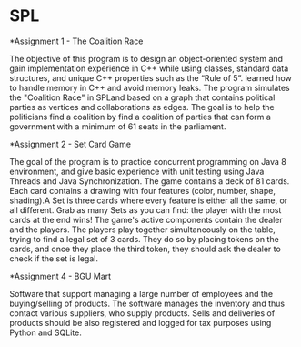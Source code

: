 # SPL
*Assignment 1 - The Coalition Race

The objective of this program is to design an object-oriented system and gain implementation experience in C++ while using classes, standard data structures, and unique C++ properties such as the “Rule of 5”. learned how to handle memory in C++ and avoid memory leaks.
The program simulates the "Coalition Race" in SPLand based on a graph that contains political parties as vertices and collaborations as edges. The goal is to help the politicians find a coalition by find a coalition of parties that can form a government with a minimum of 61 seats in the parliament. 


*Assignment 2 - Set Card Game

The goal of the program is to practice concurrent programming on Java 8 environment, and give basic experience with unit testing using Java Threads and Java Synchronization. The game contains a deck of 81 cards. Each card contains a drawing with four features (color, number, shape, shading).A Set is three cards where every feature is either all the same, or all different. Grab as many Sets as you can find: the player with the most cards at the end wins!
The game's active components contain the dealer and the players. The players play together simultaneously on the table, trying to find a legal set of 3 cards. They do so by placing tokens on the cards, and once they place the third token, they should ask the dealer to check if the set is legal.


*Assignment 4 - BGU Mart

Software that support managing a large number of employees and the buying/selling of products. The software manages the inventory and thus contact various suppliers, who supply products. Sells and deliveries of products should be also registered and logged for tax purposes using Python and SQLite.
